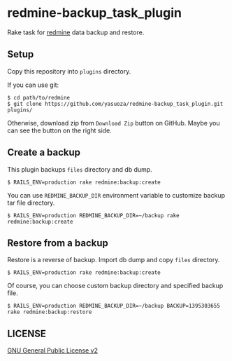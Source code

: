 # redmine-backup_task_plugin

Rake task for [redmine](http://www.redmine.org/) data backup and restore.


## Setup

Copy this repository into `plugins` directory.

If you can use git:

```
$ cd path/to/redmine
$ git clone https://github.com/yasuoza/redmine-backup_task_plugin.git plugins/
```

Otherwise, download zip from `Download Zip` button on GitHub. Maybe you can see the button on the right side.

## Create a backup

This plugin backups `files` directory and db dump.

```
$ RAILS_ENV=production rake redmine:backup:create
```

You can use `REDMINE_BACKUP_DIR` environment variable to customize backup tar file directory.

```
$ RAILS_ENV=production REDMINE_BACKUP_DIR=~/backup rake redmine:backup:create
```

## Restore from a backup

Restore is a reverse of backup. Import db dump and copy `files` directory.

```
$ RAILS_ENV=production rake redmine:backup:create
```

Of course, you can choose custom backup directory and specified backup file.

```
$ RAILS_ENV=production REDMINE_BACKUP_DIR=~/backup BACKUP=1395303655 rake redmine:backup:restore
```

## LICENSE

[GNU General Public License v2](http://www.gnu.org/licenses/old-licenses/gpl-2.0.html)
